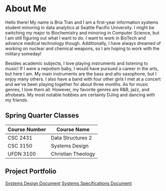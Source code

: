 # About Me

Hello there! My name is Bria Tran and I am a first-year information systems student minoring in data analytics at Seattle Pacific University. 
I might be switching my major to Biochemistry and minoring in Computer Science, but I am still figuring out what I want to do. I want to work in BioTech and advance medical technology though. 
Additionally, I have always dreamed of working on nuclear and chemical weapons, so I am hoping to work with the military someday!

Besides academic subjects, I love playing instruments and listening to music! If I were a nepotism baby, I would have pursued a career in the arts, but here I am.
My main instruments are the bass and alto saxophone, but I enjoy many others. I also have a band with four other girls I met at a concert and we've been playing together for about three months.
As for music genres, I love them all. However, my favorite genres are R&B, jazz, and afrobeats. My most notable hobbies are certainly DJing and dancing with my friends.


## Spring Quarter Classes

| Course Number | Course Name        |
| ------------- | ------------------ |
| CSC 2431      | Data Structures 2  |
| CSC 3150      | Systems Design     |
| UFDN 3100     | Christian Theology |


## Project Portfolio

[Systems Design Document](https://spuonline-my.sharepoint.com/:w:/r/personal/tranb10_spu_edu/Documents/Tran%20Bria%20-%20System%20Proposal%20Part%201+2%20-%20Adoration%20Planning%20App%20-%20%20v2.docx?d=w74099d40930b443e81096ec4fe4baaad&csf=1&web=1&e=0McrWy)
[Systems Specifications Document](https://spuonline-my.sharepoint.com/:w:/r/personal/tranb10_spu_edu/Documents/Tran%20Bria%20-%20System%20Specification%20-%20AdoraPlan%20-%20v1.docx?d=w11a166c8dd704ec69716f375d7ed8531&csf=1&web=1&e=Pv0Iah)
